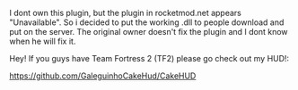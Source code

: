 I dont own this plugin, but the plugin in rocketmod.net appears "Unavailable". So i decided to put the working .dll to people download and put on the server. The original owner doesn't fix the plugin and I dont know when he will fix it.

Hey! If you guys have Team Fortress 2 (TF2) please go check out my HUD!:

https://github.com/GaleguinhoCakeHud/CakeHUD
